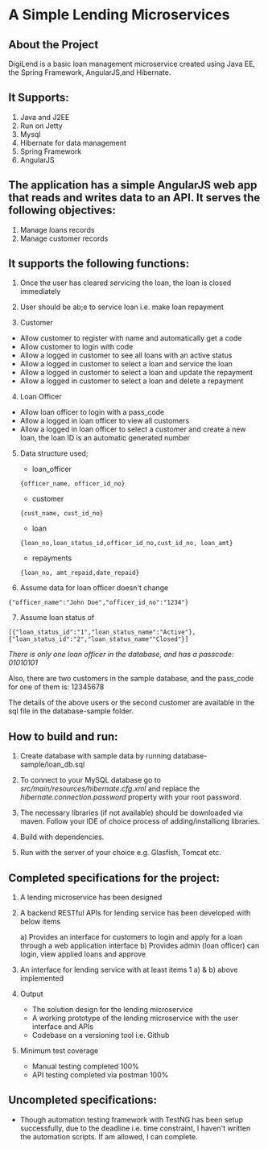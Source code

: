 # A Simple Lending Microservices

## About the Project

DigiLend is a basic loan management microservice created using Java EE, the Spring Framework, AngularJS,and Hibernate.

## It Supports:

1. Java and J2EE
2. Run on Jetty
3. Mysql
4. Hibernate for data management
5. Spring Framework
6. AngularJS

## The application has a simple AngularJS web app that reads and writes data to an API. It serves the following objectives:

1. Manage loans records
2. Manage customer records

## It supports the following functions:

1. Once the user has cleared servicing the loan, the loan is closed immediately

2. User should be ab;e to service loan i.e. make loan repayment

3. Customer

- Allow customer to register with name and automatically get a code
- Allow customer to login with code
- Allow a logged in customer to see all loans with an active status
- Allow a logged in customer to select a loan and service the loan
- Allow a logged in customer to select a loan and update the repayment
- Allow a logged in customer to select a loan and delete a repayment

4. Loan Officer

- Allow loan officer to login with a pass_code
- Allow a logged in loan officer to view all customers
- Allow a logged in loan officer to select a customer and create a new loan, the loan ID is an automatic generated number

5. Data structure used;

	- loan_officer

	```
	{officer_name, officer_id_no}
	```
	- customer

	```
	{cust_name, cust_id_no}
	```
	- loan

	```
	{loan_no,loan_status_id,officer_id_no,cust_id_no, loan_amt}
	```
	- repayments

	```
	{loan_no, amt_repaid,date_repaid}
	```

6. Assume data for loan officer doesn't change

```
{"officer_name":"John Doe","officer_id_no":"1234"}
```

7. Assume loan status of

```
[{"loan_status_id":"1","loan_status_name":"Active"},{"loan_status_id":"2","loan_status_name""Closed"}]
```  

*There is only one loan officer in the database, and has a passcode: 01010101*

Also, there are two customers in the sample database, and the pass_code for one of them is: 12345678

The details of the above users or the second customer are available in the sql file in the
database-sample folder.


## How to build and run:

1. Create database with sample data by running database-sample/loan_db.sql

2. To connect to your MySQL database go to *src/main/resources/hibernate.cfg.xml* and replace
the *hibernate.connection.password* property with your root password.

3. The necessary libraries (if not available) should be downloaded via maven. Follow your IDE of choice process of adding/installiong libraries.

4. Build with dependencies.

5. Run with the server of your choice e.g. Glasfish, Tomcat etc. 

## Completed specifications for the project:

1.	A lending microservice has been designed

2.	A backend RESTful APIs for lending service has been developed with below items 

	a) Provides an interface for customers to login and apply for a loan through a web application interface
	b) Provides admin (loan officer) can login, view applied loans and approve

3.	An interface for lending service with at least items 1 a) & b) above implemented

4.	Output
	- The solution design for the lending microservice
	- A working prototype of the lending microservice with the user interface and APIs
	- Codebase on a versioning tool i.e. Github

5. Minimum test coverage

	- Manual testing completed 100%
	- API testing completed via postman 100%

## Uncompleted specifications:

   - Though automation testing framework with TestNG has been setup successfully, due to the deadline i.e. time constraint, I haven't written the automation scripts. If am allowed, I can complete.

